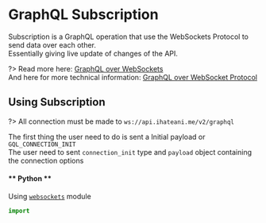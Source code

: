 # GraphQL Subscription

Subscription is a GraphQL operation that use the WebSockets Protocol to send data over each other.<br>
Essentially giving live update of changes of the API.

?> Read more here: [GraphQL over WebSockets](https://the-guild.dev/blog/graphql-over-websockets)<br>
And here for more technical information: [GraphQL over WebSocket Protocol](https://github.com/apollographql/subscriptions-transport-ws/blob/master/PROTOCOL.md)

## Using Subscription

?> All connection must be made to `ws://api.ihateani.me/v2/graphql`

The first thing the user need to do is sent a Initial payload or `GQL_CONNECTION_INIT`<br>
The user need to sent `connection_init` type and `payload` object containing the connection options

<!-- tabs:start -->

#### ** Python **

Using [`websockets`](https://websockets.readthedocs.io/en/stable/intro.html) module

```py
import 
```

<!-- tabs:end -->